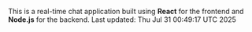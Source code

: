 This is a real-time chat application built using **React** for the frontend and **Node.js** for the backend.
Last updated: Thu Jul 31 00:49:17 UTC 2025

